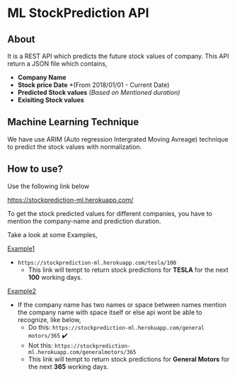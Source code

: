 # ML StockPrediction API

## About

It is a REST API which predicts the future stock values of company. This API return a JSON file which contains,
- **Company Name** 
- **Stock price Date** *(From 2018/01/01 - Current Date)
- **Predicted Stock values** *(Based on Mentioned duration)*
- **Exisiting Stock values** 

## Machine Learning Technique

We have use ARIM (Auto regression Intergrated Moving Avreage) technique to predict the stock values with normalization. 


## How to use?

Use the following link below  </br>

https://stockprediction-ml.herokuapp.com/

To get the stock predicted values for different companies, you have to mention the company-name and prediction duration. </br>

Take a look at some Examples,

<ins> Example1 </ins>
- ```https://stockprediction-ml.herokuapp.com/tesla/100``` </br>
  - This link will tempt to return stock predictions for **TESLA** for the next **100** working days.
  
<ins> Example2 </ins>
- If the company name has two names or space between names mention the company name with space itself or else api wont be able to recognize, like below,
  - Do this: ```https://stockprediction-ml.herokuapp.com/general motors/365``` :heavy_check_mark: 
  - Not this: ```https://stockprediction-ml.herokuapp.com/generalmotors/365```
  - This link will tempt to return stock predictions for **General Motors** for the next **365** working days.




